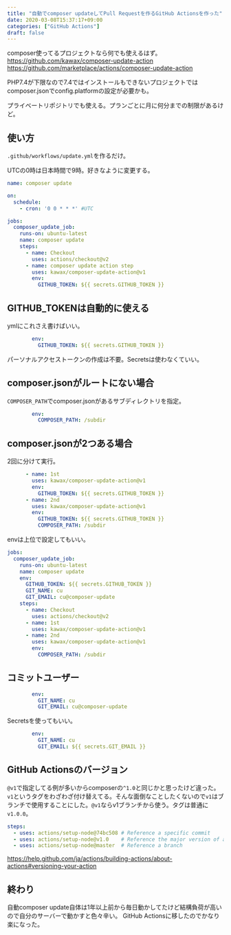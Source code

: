 ```yaml
---
title: "自動でcomposer updateしてPull Requestを作るGitHub Actionsを作った"
date: 2020-03-08T15:37:17+09:00
categories: ["GitHub Actions"]
draft: false
---
```


composer使ってるプロジェクトなら何でも使えるはず。
https://github.com/kawax/composer-update-action
https://github.com/marketplace/actions/composer-update-action

PHP7.4が下限なので7.4ではインストールもできないプロジェクトではcomposer.jsonでconfig.platformの設定が必要かも。

プライベートリポジトリでも使える。プランごとに月に何分までの制限があるけど。

## 使い方
`.github/workflows/update.yml`を作るだけ。

UTCの0時は日本時間で9時。好きなように変更する。

```yml
name: composer update

on:
  schedule:
    - cron: '0 0 * * *' #UTC

jobs:
  composer_update_job:
    runs-on: ubuntu-latest
    name: composer update
    steps:
      - name: Checkout
        uses: actions/checkout@v2
      - name: composer update action step
        uses: kawax/composer-update-action@v1
        env:
          GITHUB_TOKEN: ${{ secrets.GITHUB_TOKEN }}
```

## GITHUB_TOKENは自動的に使える
ymlにこれさえ書けばいい。

```yml
        env:
          GITHUB_TOKEN: ${{ secrets.GITHUB_TOKEN }}
```

パーソナルアクセストークンの作成は不要。Secretsは使わなくていい。

## composer.jsonがルートにない場合
`COMPOSER_PATH`でcomposer.jsonがあるサブディレクトリを指定。

```yml
        env:
          COMPOSER_PATH: /subdir
```

## composer.jsonが2つある場合

2回に分けて実行。

```yml
      - name: 1st
        uses: kawax/composer-update-action@v1
        env:
          GITHUB_TOKEN: ${{ secrets.GITHUB_TOKEN }}
      - name: 2nd
        uses: kawax/composer-update-action@v1
        env:
          GITHUB_TOKEN: ${{ secrets.GITHUB_TOKEN }}
          COMPOSER_PATH: /subdir
```

envは上位で設定してもいい。

```yml
jobs:
  composer_update_job:
    runs-on: ubuntu-latest
    name: composer update
    env:
      GITHUB_TOKEN: ${{ secrets.GITHUB_TOKEN }}
      GIT_NAME: cu
      GIT_EMAIL: cu@composer-update
    steps:
      - name: Checkout
        uses: actions/checkout@v2
      - name: 1st
        uses: kawax/composer-update-action@v1
      - name: 2nd
        uses: kawax/composer-update-action@v1
        env:
          COMPOSER_PATH: /subdir
```

## コミットユーザー

```yml
        env:
          GIT_NAME: cu
          GIT_EMAIL: cu@composer-update
```

Secretsを使ってもいい。

```yml
        env:
          GIT_NAME: cu
          GIT_EMAIL: ${{ secrets.GIT_EMAIL }}
```

## GitHub Actionsのバージョン
`@v1`で指定してる例が多いからcomposerの`^1.0`と同じかと思ったけど違った。`v1`というタグをわざわざ付け替えてる。そんな面倒なことしたくないので`v1`はブランチで使用することにした。`@v1`ならv1ブランチから使う。タグは普通に`v1.0.0`。

```yml
steps:    
  - uses: actions/setup-node@74bc508 # Reference a specific commit
  - uses: actions/setup-node@v1.0    # Reference the major version of a release   
  - uses: actions/setup-node@master  # Reference a branch
```
https://help.github.com/ja/actions/building-actions/about-actions#versioning-your-action

## 終わり
自動composer update自体は1年以上前から毎日動かしてたけど結構負荷が高いので自分のサーバーで動かすと色々辛い。
GitHub Actionsに移したのでかなり楽になった。
